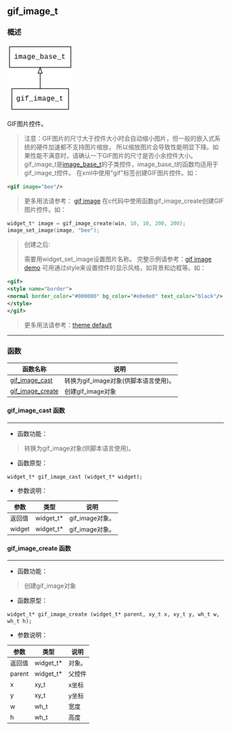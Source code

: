 ## gif\_image\_t
### 概述
![image](images/gif_image_t_0.png)

GIF图片控件。
> 注意：GIF图片的尺寸大于控件大小时会自动缩小图片，但一般的嵌入式系统的硬件加速都不支持图片缩放，
所以缩放图片会导致性能明显下降。如果性能不满意时，请确认一下GIF图片的尺寸是否小余控件大小。
gif\_image\_t是[image\_base\_t](image_base_t.md)的子类控件，image\_base\_t的函数均适用于gif\_image\_t控件。
在xml中使用"gif"标签创建GIF图片控件。如：
```xml
<gif image="bee"/>
```
>更多用法请参考：
[gif
image](https://github.com/zlgopen/awtk/blob/master/demos/assets/default/raw/ui/gif_image.xml)
在c代码中使用函数gif\_image\_create创建GIF图片控件。如：
```c
widget_t* image = gif_image_create(win, 10, 10, 200, 200);
image_set_image(image, "bee");
```
> 创建之后:
>
> 需要用widget\_set\_image设置图片名称。
> 完整示例请参考：[gif image demo](
https://github.com/zlgopen/awtk-c-demos/blob/master/demos/gif_image.c)
可用通过style来设置控件的显示风格，如背景和边框等。如：
```xml
<gif>
<style name="border">
<normal border_color="#000000" bg_color="#e0e0e0" text_color="black"/>
</style>
</gif>
```
> 更多用法请参考：[theme default](
https://github.com/zlgopen/awtk/blob/master/demos/assets/default/raw/styles/default.xml)

----------------------------------
### 函数
<p id="gif_image_t_methods">

| 函数名称 | 说明 | 
| -------- | ------------ | 
| <a href="#gif_image_t_gif_image_cast">gif\_image\_cast</a> | 转换为gif_image对象(供脚本语言使用)。 |
| <a href="#gif_image_t_gif_image_create">gif\_image\_create</a> | 创建gif_image对象 |
#### gif\_image\_cast 函数
-----------------------

* 函数功能：

> <p id="gif_image_t_gif_image_cast">转换为gif_image对象(供脚本语言使用)。


* 函数原型：

```
widget_t* gif_image_cast (widget_t* widget);
```

* 参数说明：

| 参数 | 类型 | 说明 |
| -------- | ----- | --------- |
| 返回值 | widget\_t* | gif\_image对象。 |
| widget | widget\_t* | gif\_image对象。 |
#### gif\_image\_create 函数
-----------------------

* 函数功能：

> <p id="gif_image_t_gif_image_create">创建gif_image对象


* 函数原型：

```
widget_t* gif_image_create (widget_t* parent, xy_t x, xy_t y, wh_t w, wh_t h);
```

* 参数说明：

| 参数 | 类型 | 说明 |
| -------- | ----- | --------- |
| 返回值 | widget\_t* | 对象。 |
| parent | widget\_t* | 父控件 |
| x | xy\_t | x坐标 |
| y | xy\_t | y坐标 |
| w | wh\_t | 宽度 |
| h | wh\_t | 高度 |
